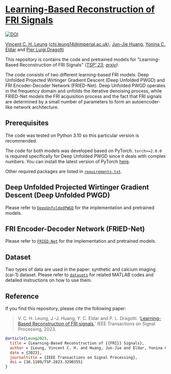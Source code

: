 # [Learning-Based Reconstruction of FRI Signals](https://ieeexplore.ieee.org/document/10169093)
[![DOI](https://zenodo.org/badge/638943101.svg)](https://zenodo.org/badge/latestdoi/638943101)

[Vincent C. H. Leung](https://www.imperial.ac.uk/people/chi.leung14) ([chi.leung14@imperial.ac.uk](mailto:chi.leung14@imperial.ac.uk)), [Jun-Jie Huang](https://jjhuangcs.github.io/), [Yonina C. Eldar](https://www.weizmann.ac.il/math/yonina/) and [Pier Luigi Dragotti](https://www.commsp.ee.ic.ac.uk/~pld/)

This repository is contains the code and pretrained models for "Learning-Based Reconstruction of FRI Signals" _([TSP' 23](https://ieeexplore.ieee.org/document/10169093); [arxiv](https://arxiv.org/abs/2212.08758))_. 

The code consists of two different learning-based FRI models: Deep Unfolded Projected Wirtinger Gradient Descent (Deep Unfolded PWGD) and FRI Encoder-Decoder Network (FRIED-Net). Deep Unfolded PWGD operates in the frequency domain and unfolds the iterative denoising process, while FRIED-Net models the FRI acquisition process and the fact that FRI signals are determined by a small number of parameters to form an autoencoder-like network architecture. 

## Prerequisites
The code was tested on Python 3.10 so this particular version is recommended. 

The code for both models was developed based on PyTorch. `torch>=2.0.0` is required specifically for Deep Unfolded PWGD since it deals with complex numbers. You can install the latest version of PyTorch [here](https://pytorch.org/get-started/locally/).

Other required packages are listed in [`requirements.txt`](requirements.txt).

## Deep Unfolded Projected Wirtinger Gradient Descent (Deep Unfolded PWGD)
Please refer to [`DeepUnfoldedPWGD`](DeepUnfoldedPWGD) for the implementation and pretrained models. 

## FRI Encoder-Decoder Network (FRIED-Net)
Please refer to [`FRIED-Net`](FRIED-Net) for the implementation and pretrained models.

## Dataset
Two types of data are used in the paper: synthetic and calcium imaging (cai-1) dataset. Please refer to [`datasets`](datasets) for related MATLAB codes and detailed instructions on how to use them.

## Reference
If you find this repository, please cite the following paper:

>V. C. H. Leung, J.-J. Huang, Y. C. Eldar and P. L. Dragotti. '[Learning-Based
Reconstruction of FRI signals](https://ieeexplore.ieee.org/document/10169093),' IEEE Transactions on Signal Processing, 2023.

```bibtex
@article{Leung2023,
  title = {Learning-Based Reconstruction of {{FRI}} Signals},
  author = {Leung, Vincent C. H. and Huang, Jun-Jie and Eldar, Yonina C. and Dragotti, Pier Luigi},
  date = {2023},
  journaltitle = {IEEE Transactions on Signal Processing},
  doi = {10.1109/TSP.2023.3290355}
}
```